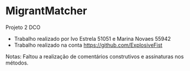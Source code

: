 # MigrantMatcher
Projeto 2 DCO

- Trabalho realizado por Ivo Estrela 51051 e Marina Novaes 55942
- Trabalho realizado na conta https://github.com/ExplosiveFist

Notas: Faltou a realização de comentários construtivos e assinaturas nos métodos.

